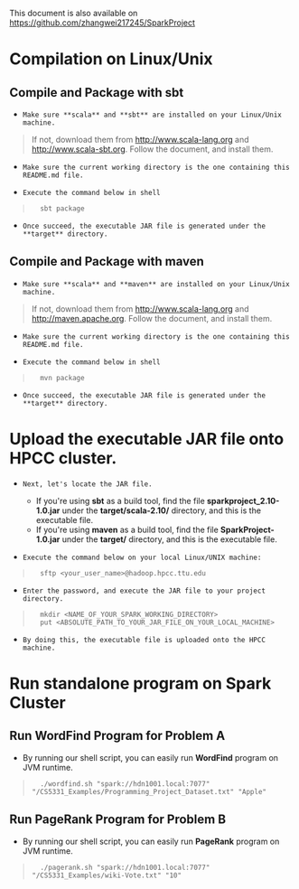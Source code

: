 This document is also available on <https://github.com/zhangwei217245/SparkProject>

# Compilation on Linux/Unix
## Compile and Package with sbt
*     Make sure **scala** and **sbt** are installed on your Linux/Unix machine.
>  If not, download them from <http://www.scala-lang.org> and <http://www.scala-sbt.org>. Follow the document, and install them.
*     Make sure the current working directory is the one containing this README.md file.
*     Execute the command below in shell
>       sbt package
*     Once succeed, the executable JAR file is generated under the **target** directory.

## Compile and Package with maven
*     Make sure **scala** and **maven** are installed on your Linux/Unix machine.
>  If not, download them from <http://www.scala-lang.org> and <http://maven.apache.org>. Follow the document, and install them.
*     Make sure the current working directory is the one containing this README.md file.
*     Execute the command below in shell
>       mvn package
*     Once succeed, the executable JAR file is generated under the **target** directory.

# Upload the executable JAR file onto HPCC cluster.

*     Next, let's locate the JAR file.
    + If you're using **sbt** as a build tool, find the file **sparkproject_2.10-1.0.jar** under the **target/scala-2.10/** directory, and this is the executable file.
    + If you're using **maven** as a build tool, find the file **SparkProject-1.0.jar** under the **target/** directory, and this is the executable file.
*     Execute the command below on your local Linux/UNIX machine:
>       sftp <your_user_name>@hadoop.hpcc.ttu.edu
*     Enter the password, and execute the JAR file to your project directory.
>       mkdir <NAME_OF_YOUR_SPARK_WORKING_DIRECTORY>
>       put <ABSOLUTE_PATH_TO_YOUR_JAR_FILE_ON_YOUR_LOCAL_MACHINE>
*     By doing this, the executable file is uploaded onto the HPCC machine.


# Run standalone program on Spark Cluster
## Run **WordFind** Program for Problem A

* By running our shell script, you can easily run **WordFind** program on JVM runtime.
>       ./wordfind.sh "spark://hdn1001.local:7077" "/CS5331_Examples/Programming_Project_Dataset.txt" "Apple"

## Run **PageRank** Program for Problem B

* By running our shell script, you can easily run **PageRank** program on JVM runtime.
>       ./pagerank.sh "spark://hdn1001.local:7077" "/CS5331_Examples/wiki-Vote.txt" "10"